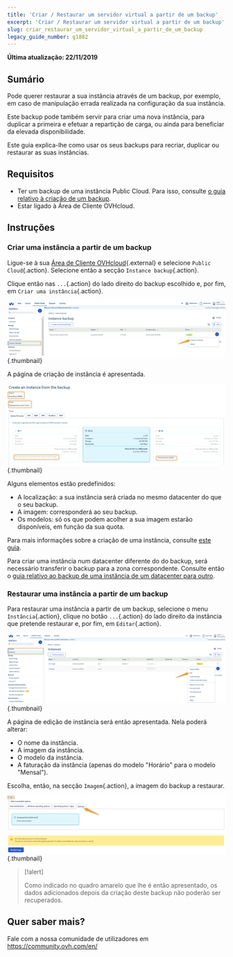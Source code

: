 ```yaml
---
title: 'Criar / Restaurar um servidor virtual a partir de um backup'
excerpt: 'Criar / Restaurar um servidor virtual a partir de um backup'
slug: criar_restaurar_um_servidor_virtual_a_partir_de_um_backup
legacy_guide_number: g1882
---
```


**Última atualização: 22/11/2019**

## Sumário
Pode querer restaurar a sua instância através de um backup, por exemplo, em caso de manipulação errada realizada na configuração da sua instância. 

Este backup pode também servir para criar uma nova instância, para duplicar a primeira e efetuar a repartição de carga, ou ainda para beneficiar da elevada disponibilidade.

Este guia explica-lhe como usar os seus backups para recriar, duplicar ou restaurar as suas instâncias.

## Requisitos
- Ter um backup de uma instância Public Cloud. Para isso, consulte [o guia relativo à criação de um backup](https://docs.ovh.com/pt/public-cloud/efetuar_backup_de_uma_instancia/).
- Estar ligado à Área de Cliente OVHcloud.

## Instruções

### Criar uma instância a partir de um backup

Ligue-se à sua [Área de Cliente OVHcloud](https://www.ovh.com/auth/?action=gotomanager){.external} e selecione `Public Cloud`{.action}. Selecione então a secção `Instance backup`{.action}.

Clique então nas `...`{.action} do lado direito do backup escolhido e, por fim, em `Criar uma instância`{.action}.

![public-cloud-instance-backup](images/restorebackup1.png){.thumbnail}

A página de criação de instância é apresentada.

![public-cloud-instance-backup](images/restorebackup2.png){.thumbnail}

Alguns elementos estão predefinidos:

* A localização: a sua instância será criada no mesmo datacenter do que o seu backup.
* A imagem: corresponderá ao seu backup.
* Os modelos: só os que podem acolher a sua imagem estarão disponíveis, em função da sua quota.

Para mais informações sobre a criação de uma instância, consulte [este guia](https://docs.ovh.com/pt/public-cloud/criar_uma_instancia_a_partir_do_espaco_cliente_ovh/).

Para criar uma instância num datacenter diferente do do backup, será necessário transferir o backup para a zona correspondente. Consulte então o [guia relativo ao backup de uma instância de um datacenter para outro](https://docs.ovh.com/pt/public-cloud/transferir-a-copia-de-seguranca-de-uma-instancia-de-um-datacenter-para-outro/).

### Restaurar uma instância a partir de um backup

Para restaurar uma instância a partir de um backup, selecione o menu `Instância`{.action}, clique no botão `...`{.action} do lado direito da instância que pretende restaurar e, por fim, em `Editar`{.action}.

![public-cloud-instance-backup](images/restorebackup3.png){.thumbnail}

A página de edição de instância será então apresentada. Nela poderá alterar:

* O nome da instância.
* A imagem da instância.
* O modelo da instância.
* A faturação da instância (apenas do modelo "Horário" para o modelo "Mensal").

Escolha, então, na secção `Imagem`{.action}, a imagem do backup a restaurar.

![public-cloud-instance-backup](images/restorebackup4.png){.thumbnail}


> [!alert]
>
>Como indicado no quadro amarelo que lhe é então apresentado, os dados adicionados depois da criação deste backup não poderão ser recuperados.
>

## Quer saber mais?

Fale com a nossa comunidade de utilizadores em <https://community.ovh.com/en/>

